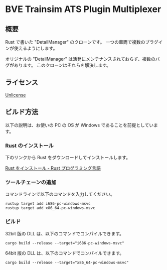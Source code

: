 # BVE Trainsim ATS Plugin Multiplexer

## 概要

Rust で書いた "DetailManager" のクローンです。
一つの車両で複数のプラグインが使えるようにします。

オリジナルの "DetailManager" は活発にメンテナンスされておらず、複数のバグがあります。
このクローンはそれらを解決します。

## ライセンス

[Unlicense](http://unlicense.org)

## ビルド方法

以下の説明は、お使いの PC の OS が Windows であることを前提としています。

### Rust のインストール

下のリンクから Rust をダウンロードしてインストールします。

[Rust をインストール - Rust プログラミング言語](https://www.rust-lang.org/ja/tools/install)

### ツールチェーンの追加

コマンドラインで以下のコマンドを入力してください。

```plaintext
rustup target add i686-pc-windows-msvc
rustup target add x86_64-pc-windows-msvc
```

### ビルド

32bit 版の DLL は、以下のコマンドでコンパイルできます。

```plaintext
cargo build --release --target="i686-pc-windows-msvc"
```

64bit 版の DLL は、以下のコマンドでコンパイルできます。

```plaintext
cargo build --release --target="x86_64-pc-windows-msvc"
```
